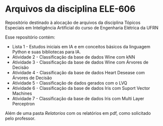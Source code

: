 # Arquivos da disciplina ELE-606
Repositório destinado à alocação de arquivos da disciplina Tópicos Especiais em Inteligência Artificial do curso de Engenharia Elétrica da UFRN

Esse repositório contém:
- Lista 1 - Estudos iniciais em IA e em conceitos básicos da linguagem Python e suas bibliotecas para IA.
- Atividade 2 - Classificação da base de dados Wine com kNN
- Atividade 3 - Classificação da base de dados Wine com Árvores de Decisão
- Atividade 4 - Classificação da base de dados Heart Desease com Árvores de Decisão
- Atividade 5 - Classificação de dados gerados com o LVQ
- Atividade 6 - Classificação da base de dados Iris com Suport Vector Machines
- Atividade 7 - Classificação da base de dados Iris com Multi Layer Perceptron

Além de uma pasta _Relatorios_ com os relatórios em pdf, como solicitado pelo professor. 
